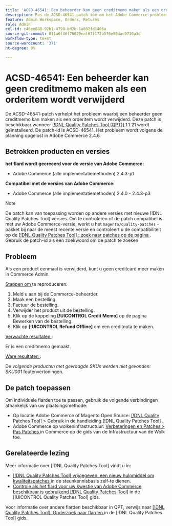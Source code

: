 ```yaml
---
title: 'ACSD-46541: Een beheerder kan geen creditmemo maken als een orderitem wordt verwijderd'
description: Pas de ACSD-46541-patch toe om het Adobe Commerce-probleem op te lossen. Als een product eenmaal is verwijderd, kunt u geen creditmemo maken in Adobe Commerce Admin.
feature: Admin Workspace, Orders, Returns
role: Admin
exl-id: c46ee888-92b1-4798-bd2b-1a082fd1406a
source-git-commit: 011a6f46f76029eaf67f172b576e58dac9710a3d
workflow-type: tm+mt
source-wordcount: '371'
ht-degree: 0%

---
```


# ACSD-46541: Een beheerder kan geen creditmemo maken als een orderitem wordt verwijderd

De ACSD-46541-patch verhelpt het probleem waarbij een beheerder geen creditmemo kan maken als een orderitem wordt verwijderd. Deze patch is beschikbaar wanneer [[!DNL Quality Patches Tool (QPT)] ](https://experienceleague.adobe.com/en/docs/commerce-operations/tools/quality-patches-tool/quality-patches-tool-to-self-serve-quality-patches) 1.1.21 wordt geïnstalleerd. De patch-id is ACSD-46541. Het probleem wordt volgens de planning opgelost in Adobe Commerce 2.4.6.

## Betrokken producten en versies

**het flard wordt gecreeerd voor de versie van Adobe Commerce:**

* Adobe Commerce (alle implementatiemethoden) 2.4.3-p1

**Compatibel met de versies van Adobe Commerce:**

* Adobe Commerce (alle implementatiemethoden) 2.4.0 - 2.4.3-p3

>[!NOTE]
>
>De patch kan van toepassing worden op andere versies met nieuwe [!DNL Quality Patches Tool] versies. Om te controleren of de patch compatibel is met uw Adobe Commerce-versie, werkt u het `magento/quality-patches` -pakket bij naar de meest recente versie en controleert u de compatibiliteit op de [[!DNL Quality Patches Tool] : zoek naar patches op de pagina ](https://experienceleague.adobe.com/tools/commerce-quality-patches/index.html) . Gebruik de patch-id als een zoekwoord om de patch te zoeken.

## Probleem

Als een product eenmaal is verwijderd, kunt u geen creditcard meer maken in Commerce Admin.

<u> Stappen om </u> te reproduceren:

1. Meld u aan bij de Commerce-beheerder.
1. Maak een bestelling.
1. Factuur de bestelling.
1. Verwijder het product uit de bestelling.
1. Klik op de koppeling **[!UICONTROL Credit Memo]** op de pagina Bewerken van de bestelling.
1. Klik op **[!UICONTROL Refund Offline]** om een creditnota te maken.

<u> Verwachte resultaten </u>:

Er is een creditmemo gemaakt.

<u> Ware resultaten </u>:

De _volgende producten met gevraagde SKUs werden niet gevonden: SKU001_ foutenvertoningen.

## De patch toepassen

Om individuele flarden toe te passen, gebruik de volgende verbindingen afhankelijk van uw plaatsingsmethode:

* Op locatie Adobe Commerce of Magento Open Source: [[!DNL Quality Patches Tool] > Gebruik ](/help/tools/quality-patches-tool/usage.md) in de handleiding [!DNL Quality Patches Tool] .
* Adobe Commerce op wolkeninfrastructuur: [ Verbeteringen en Patches > Pas Patches ](https://experienceleague.adobe.com/docs/commerce-cloud-service/user-guide/develop/upgrade/apply-patches.html) in Commerce op de gids van de Infrastructuur van de Wolk toe.

## Gerelateerde lezing

Meer informatie over [!DNL Quality Patches Tool] vindt u in:

* [[!DNL Quality Patches Tool]  vrijgegeven: een nieuw hulpmiddel om kwaliteitspatches ](https://experienceleague.adobe.com/en/docs/commerce-operations/tools/quality-patches-tool/quality-patches-tool-to-self-serve-quality-patches) in de steunkennisbasis zelf-te dienen.
* [ Controle als het flard voor uw kwestie van Adobe Commerce beschikbaar is gebruikend  [!DNL Quality Patches Tool]](/help/tools/quality-patches-tool/patches-available-in-qpt/check-patch-for-magento-issue-with-magento-quality-patches.md) in de [!UICONTROL Quality Patches Tool] gids.


Voor informatie over andere flarden beschikbaar in QPT, verwijs naar [[!DNL Quality Patches Tool]: Onderzoek naar flarden ](https://experienceleague.adobe.com/tools/commerce-quality-patches/index.html) in de [!DNL Quality Patches Tool] gids.
